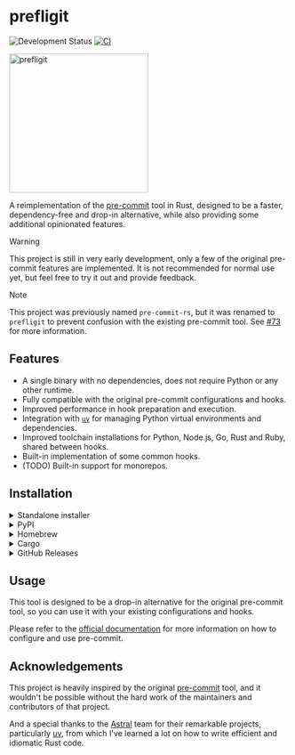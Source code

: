 # prefligit

![Development Status](https://img.shields.io/badge/Development-Early_Stage-yellowgreen)
[![CI](https://github.com/j178/prefligit/actions/workflows/ci.yml/badge.svg)](https://github.com/j178/prefligit/actions/workflows/ci.yml)

<img width="250" alt="prefligit" src="https://github.com/user-attachments/assets/49080cb0-f528-4aa5-acb7-5a88eb9eff4a">

A reimplementation of the [pre-commit](https://pre-commit.com/) tool in Rust, designed to be a faster, dependency-free and drop-in alternative,
while also providing some additional opinionated features.

> [!WARNING]
> This project is still in very early development, only a few of the original pre-commit features are implemented.
> It is not recommended for normal use yet, but feel free to try it out and provide feedback.

> [!NOTE]
> This project was previously named `pre-commit-rs`, but it was renamed to `prefligit` to prevent confusion with the existing pre-commit tool.
> See [#73](https://github.com/j178/prefligit/issues/73) for more information.

## Features

- A single binary with no dependencies, does not require Python or any other runtime.
- Fully compatible with the original pre-commit configurations and hooks.
- Improved performance in hook preparation and execution.
- Integration with [`uv`](https://github.com/astral-sh/uv) for managing Python virtual environments and dependencies.
- Improved toolchain installations for Python, Node.js, Go, Rust and Ruby, shared between hooks.
- Built-in implementation of some common hooks.
- (TODO) Built-in support for monorepos.

## Installation

<details>
<summary>Standalone installer</summary>

`prefligit` provides a standalone installer script to download and install the tool:

```console
# On Linux and macOS
curl --proto '=https' --tlsv1.2 -LsSf https://github.com/j178/prefligit/releases/download/v0.0.12/prefligit-installer.sh | sh

# On Windows
powershell -ExecutionPolicy ByPass -c "irm https://github.com/j178/prefligit/releases/download/v0.0.12/prefligit-installer.ps1 | iex"
```
</details>

<details>
<summary>PyPI</summary>

`prefligit` is published as Python binary wheel to PyPI, you can install it using `pip`, `uv` (recommended), or `pipx`:

```console
pip install prefligit

# or

uv tool install prefligit

# or

pipx install prefligit
```
</details>

<details>
<summary>Homebrew</summary>

```console
brew install j178/tap/prefligit
```
</details>

<details>
<summary>Cargo</summary>

Build from source using Cargo:

```console
cargo install --locked --git https://github.com/j178/prefligit
```
</details>

<details>
<summary>GitHub Releases</summary>

`prefligit` release artifacts can be downloaded directly from the [GitHub releases](https://github.com/j178/prefligit/releases).
</details>


## Usage

This tool is designed to be a drop-in alternative for the original pre-commit tool, so you can use it with your existing configurations and hooks.

Please refer to the [official documentation](https://pre-commit.com/) for more information on how to configure and use pre-commit.

## Acknowledgements

This project is heavily inspired by the original [pre-commit](https://pre-commit.com/) tool, and it wouldn't be possible without the hard work
of the maintainers and contributors of that project.

And a special thanks to the [Astral](https://github.com/astral-sh) team for their remarkable projects, particularly [uv](https://github.com/astral-sh/uv),
from which I've learned a lot on how to write efficient and idiomatic Rust code.
